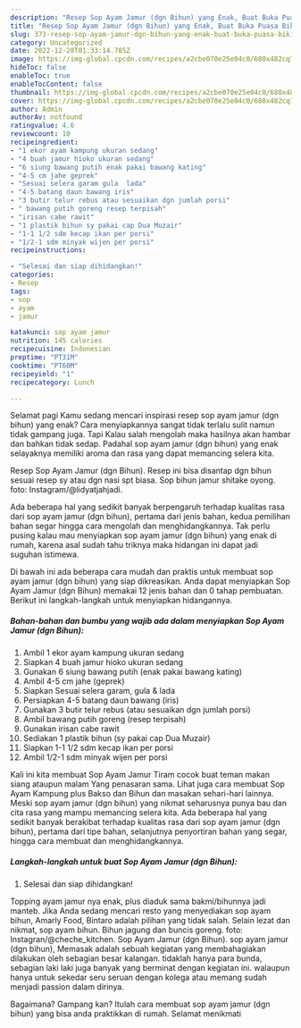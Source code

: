 ```yaml
---
description: "Resep Sop Ayam Jamur (dgn Bihun) yang Enak, Buat Buka Puasa Bikin Ngiler"
title: "Resep Sop Ayam Jamur (dgn Bihun) yang Enak, Buat Buka Puasa Bikin Ngiler"
slug: 373-resep-sop-ayam-jamur-dgn-bihun-yang-enak-buat-buka-puasa-bikin-ngiler
category: Uncategorized
date: 2022-12-28T01:33:14.785Z
image: https://img-global.cpcdn.com/recipes/a2cbe070e25e04c0/680x482cq70/sop-ayam-jamur-dgn-bihun-foto-resep-utama.jpg
hideToc: false
enableToc: true
enableTocContent: false
thumbnail: https://img-global.cpcdn.com/recipes/a2cbe070e25e04c0/680x482cq70/sop-ayam-jamur-dgn-bihun-foto-resep-utama.jpg
cover: https://img-global.cpcdn.com/recipes/a2cbe070e25e04c0/680x482cq70/sop-ayam-jamur-dgn-bihun-foto-resep-utama.jpg
author: Admin
authorAv: notfound
ratingvalue: 4.6
reviewcount: 10
recipeingredient:
- "1 ekor ayam kampung ukuran sedang"
- "4 buah jamur hioko ukuran sedang"
- "6 siung bawang putih enak pakai bawang kating"
- "4-5 cm jahe geprek"
- "Sesuai selera garam gula  lada"
- "4-5 batang daun bawang iris"
- "3 butir telur rebus atau sesuaikan dgn jumlah porsi"
- " bawang putih goreng resep terpisah"
- "irisan cabe rawit"
- "1 plastik bihun sy pakai cap Dua Muzair"
- "1-1 1/2 sdm kecap ikan per porsi"
- "1/2-1 sdm minyak wijen per porsi"
recipeinstructions:

- "Selesai dan siap dihidangkan!"
categories:
- Resep
tags:
- sop
- ayam
- jamur

katakunci: sop ayam jamur 
nutrition: 145 calories
recipecuisine: Indonesian
preptime: "PT31M"
cooktime: "PT60M"
recipeyield: "1"
recipecategory: Lunch

---
```



Selamat pagi Kamu sedang mencari inspirasi resep sop ayam jamur (dgn bihun) yang enak? Cara menyiapkannya sangat tidak terlalu sulit namun tidak gampang juga. Tapi Kalau salah mengolah maka hasilnya akan hambar dan bahkan tidak sedap. Padahal sop ayam jamur (dgn bihun) yang enak selayaknya memiliki aroma dan rasa yang dapat memancing selera kita.


Resep Sop Ayam Jamur (dgn Bihun). Resep ini bisa disantap dgn bihun sesuai resep sy atau dgn nasi spt biasa. Sop bihun jamur shitake oyong. foto: Instagram/@lidyatjahjadi.

Ada beberapa hal yang sedikit banyak berpengaruh terhadap kualitas rasa dari sop ayam jamur (dgn bihun), pertama dari jenis bahan, kedua pemilihan bahan segar hingga cara mengolah dan menghidangkannya. Tak perlu pusing kalau mau menyiapkan sop ayam jamur (dgn bihun) yang enak di rumah, karena asal sudah tahu triknya maka hidangan ini dapat jadi suguhan istimewa.


Di bawah ini ada beberapa cara mudah dan praktis untuk membuat sop ayam jamur (dgn bihun) yang siap dikreasikan. Anda dapat menyiapkan Sop Ayam Jamur (dgn Bihun) memakai 12 jenis bahan dan 0 tahap pembuatan. Berikut ini langkah-langkah untuk menyiapkan hidangannya.

<!--inarticleads1-->

##### Bahan-bahan dan bumbu yang wajib ada dalam menyiapkan Sop Ayam Jamur (dgn Bihun):

1. Ambil 1 ekor ayam kampung ukuran sedang
1. Siapkan 4 buah jamur hioko ukuran sedang
1. Gunakan 6 siung bawang putih (enak pakai bawang kating)
1. Ambil 4-5 cm jahe (geprek)
1. Siapkan Sesuai selera garam, gula &amp; lada
1. Persiapkan 4-5 batang daun bawang (iris)
1. Gunakan 3 butir telur rebus (atau sesuaikan dgn jumlah porsi)
1. Ambil  bawang putih goreng (resep terpisah)
1. Gunakan irisan cabe rawit
1. Sediakan 1 plastik bihun (sy pakai cap Dua Muzair)
1. Siapkan 1-1 1/2 sdm kecap ikan per porsi
1. Ambil 1/2-1 sdm minyak wijen per porsi


Kali ini kita membuat Sop Ayam Jamur Tiram cocok buat teman makan siang ataupun malam Yang penasaran sama. Lihat juga cara membuat Sop Ayam Kampung plus Bakso dan Bihun dan masakan sehari-hari lainnya. Meski sop ayam jamur (dgn bihun) yang nikmat seharusnya punya bau dan cita rasa yang mampu memancing selera kita. Ada beberapa hal yang sedikit banyak berakibat terhadap kualitas rasa dari sop ayam jamur (dgn bihun), pertama dari tipe bahan, selanjutnya penyortiran bahan yang segar, hingga cara membuat dan menghidangkannya. 

<!--inarticleads2-->

##### Langkah-langkah untuk buat Sop Ayam Jamur (dgn Bihun):


1. Selesai dan siap dihidangkan!

Topping ayam jamur nya enak, plus diaduk sama bakmi/bihunnya jadi manteb. Jika Anda sedang mencari resto yang menyediakan sop ayam bihun, Amarly Food, Bintaro adalah pilihan yang tidak salah. Selain lezat dan nikmat, sop ayam bihun. Bihun jagung dan buncis goreng. foto: Instagran/@cheche_kitchen. Sop Ayam Jamur (dgn Bihun). sop ayam jamur (dgn bihun), Memasak adalah sebuah kegiatan yang membahagiakan dilakukan oleh sebagian besar kalangan. tidaklah hanya para bunda, sebagian laki laki juga banyak yang berminat dengan kegiatan ini. walaupun hanya untuk sekedar seru seruan dengan kolega atau memang sudah menjadi passion dalam dirinya. 

Bagaimana? Gampang kan? Itulah cara membuat sop ayam jamur (dgn bihun) yang bisa anda praktikkan di rumah. Selamat menikmati
